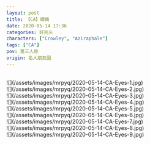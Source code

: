 ```yaml
---
layout: post
title: 【CA】眼睛
date: 2020-05-14 17:36
categories: 好兆头
characters: ["Crowley", "Aziraphale"]
tags: ["CA"]
pov: 第三人称
origin: 名人朋友圈
---
```




<br>
![](/assets/images/mrpyq/2020-05-14-CA-Eyes-1.jpg)

<br>
![](/assets/images/mrpyq/2020-05-14-CA-Eyes-2.jpg)

<br>
![](/assets/images/mrpyq/2020-05-14-CA-Eyes-3.jpg)

<br>
![](/assets/images/mrpyq/2020-05-14-CA-Eyes-4.jpg)

<br>
![](/assets/images/mrpyq/2020-05-14-CA-Eyes-5.jpg)

<br>
![](/assets/images/mrpyq/2020-05-14-CA-Eyes-6.jpg)

<br>
![](/assets/images/mrpyq/2020-05-14-CA-Eyes-7.jpg)

<br>
![](/assets/images/mrpyq/2020-05-14-CA-Eyes-8.jpg)

<br>
![](/assets/images/mrpyq/2020-05-14-CA-Eyes-9.jpg)
